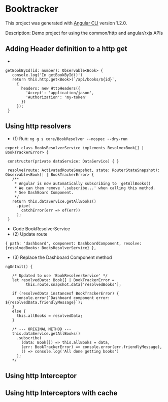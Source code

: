# Booktracker

This project was generated with [Angular CLI](https://github.com/angular/angular-cli) version 1.2.0.

 Description: Demo project for using the common/http and angular/rxjs APIs

 ## Adding Header definition to a http get
 *
 ```
 getBookById(id: number): Observable<Book> {
    console.log('In getBookById()')
    return this.http.get<Book>(`/api/books/${id}`,
      {
        headers: new HttpHeaders({
          'Accept': 'application/jason',
          'Authorization': 'my-token'
        })
      });
  }
 ```
 ## Using http resolvers
 * (1) Run: ```ng g s core/BookResolver --nospec --dry-run```
 ```
 export class BooksResolverService implements Resolve<Book[] | BookTrackerError> {

  constructor(private dataService: DataService) { }

  resolve(route: ActivatedRouteSnapshot, state: RouterStateSnapshot): Observable<Book[] | BookTrackerError> {
    /**
     * Angular is now automatically subscribing to 'getAllBooks()
     * We can then remove '.subscribe...' when calling this method.
     * See DashBoard Component.
     */
    return this.dataService.getAllBooks()
      .pipe(
        catchError(err => of(err))
      );
  }
```
 * Code BookResolverService
 * (2) Update route
 ```
 { path: 'dashboard', component: DashboardComponent, resolve:{resolvedBooks: BooksResolverService} },
 ```
 * (3) Replace the Dashboard Component method
 ```
 ngOnInit() {

    /* Updated to use 'BookResolverService' */
    let resolvedData: Book[] | BookTrackerError =
          this.route.snapshot.data['resolvedBooks'];

    if (resolvedData instanceof BookTrackerError) {
      console.error(`Dashboard component error: ${resolvedData.friendlyMessage}`);
    }
    else {
      this.allBooks = resolvedData;
    }

    /* --- ORIGINAL METHOD ---
    this.dataService.getAllBooks()
      .subscribe(
        (data: Book[]) => this.allBooks = data,
        (err: BookTrackerError) => console.error(err.friendlyMessage),
        () => console.log('All done getting books')
      );
    */

 ```
 ## Using http Interceptor

 ## Using http Interceptors with cache
